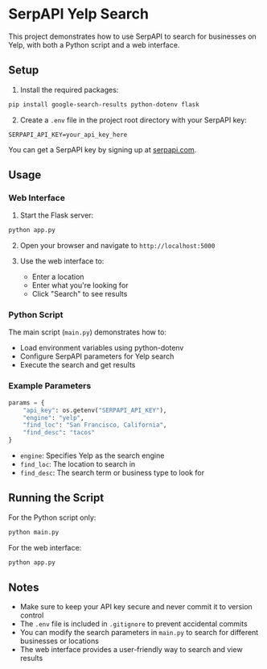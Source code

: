 # SerpAPI Yelp Search

This project demonstrates how to use SerpAPI to search for businesses on Yelp, with both a Python script and a web interface.

## Setup

1. Install the required packages:
```bash
pip install google-search-results python-dotenv flask
```

2. Create a `.env` file in the project root directory with your SerpAPI key:
```
SERPAPI_API_KEY=your_api_key_here
```

You can get a SerpAPI key by signing up at [serpapi.com](https://serpapi.com/).

## Usage

### Web Interface

1. Start the Flask server:
```bash
python app.py
```

2. Open your browser and navigate to `http://localhost:5000`

3. Use the web interface to:
   - Enter a location
   - Enter what you're looking for
   - Click "Search" to see results

### Python Script

The main script (`main.py`) demonstrates how to:
- Load environment variables using python-dotenv
- Configure SerpAPI parameters for Yelp search
- Execute the search and get results

### Example Parameters

```python
params = {
    "api_key": os.getenv("SERPAPI_API_KEY"),
    "engine": "yelp",
    "find_loc": "San Francisco, California",
    "find_desc": "tacos"
}
```

- `engine`: Specifies Yelp as the search engine
- `find_loc`: The location to search in
- `find_desc`: The search term or business type to look for

## Running the Script

For the Python script only:
```bash
python main.py
```

For the web interface:
```bash
python app.py
```

## Notes

- Make sure to keep your API key secure and never commit it to version control
- The `.env` file is included in `.gitignore` to prevent accidental commits
- You can modify the search parameters in `main.py` to search for different businesses or locations
- The web interface provides a user-friendly way to search and view results
